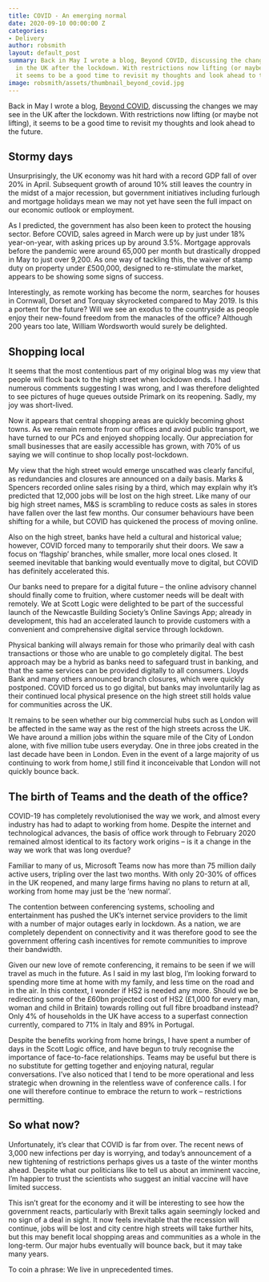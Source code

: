 ```yaml
---
title: COVID - An emerging normal
date: 2020-09-10 00:00:00 Z
categories:
- Delivery
author: robsmith
layout: default_post
summary: Back in May I wrote a blog, Beyond COVID, discussing the changes we may see
  in the UK after the lockdown. With restrictions now lifting (or maybe not lifting),
  it seems to be a good time to revisit my thoughts and look ahead to the future.
image: robsmith/assets/thumbnail_beyond_covid.jpg
---
```


Back in May I wrote a blog, [Beyond COVID](https://blog.scottlogic.com/2020/05/15/beyond-covid.html), discussing the changes we may see in the UK after the lockdown. With restrictions now lifting (or maybe not lifting), it seems to be a good time to revisit my thoughts and look ahead to the future.

## Stormy days

Unsurprisingly, the UK economy was hit hard with a record GDP fall of over 20% in April.  Subsequent growth of around 10% still leaves the country in the midst of a major recession, but government initiatives including furlough and mortgage holidays mean we may not yet have seen the full impact on our economic outlook or employment.

As I predicted, the government has also been keen to protect the housing sector.  Before COVID, sales agreed in March were up by just under 18% year-on-year, with asking prices up by around 3.5%. Mortgage approvals before the pandemic were around 65,000 per month but drastically dropped in May to just over 9,200. As one way of tackling this, the waiver of stamp duty on property under £500,000, designed to re-stimulate the market, appears to be showing some signs of success. 

Interestingly, as remote working has become the norm, searches for houses in Cornwall, Dorset and Torquay skyrocketed compared to May 2019. Is this a portent for the future?  Will we see an exodus to the countryside as people enjoy their new-found freedom from the manacles of the office?  Although 200 years too late, William Wordsworth would surely be delighted.

## Shopping local

It seems that the most contentious part of my original blog was my view that people will flock back to the high street when lockdown ends.  I had numerous comments suggesting I was wrong, and I was therefore delighted to see pictures of huge queues outside Primark on its reopening.  Sadly, my joy was short-lived.

Now it appears that central shopping areas are quickly becoming ghost towns. As we remain remote from our offices and avoid public transport, we have turned to our PCs and enjoyed shopping locally. Our appreciation for small businesses that are easily accessible has grown, with 70% of us saying we will continue to shop locally post-lockdown.

My view that the high street would emerge unscathed was clearly fanciful, as redundancies and closures are announced on a daily basis. Marks & Spencers recorded online sales rising by a third, which may explain why it’s predicted that 12,000 jobs will be lost on the high street. Like many of our big high street names, M&S is scrambling to reduce costs as sales in stores have fallen over the last few months. Our consumer behaviours have been shifting for a while, but COVID has quickened the process of moving online. 

Also on the high street, banks have held a cultural and historical value; however, COVID forced many to temporarily shut their doors. We saw a focus on ‘flagship’ branches, while smaller, more local ones closed. It seemed inevitable that banking would eventually move to digital, but COVID has definitely accelerated this. 

Our banks need to prepare for a digital future – the online advisory channel should finally come to fruition, where customer needs will be dealt with remotely.  We at Scott Logic were delighted to be part of the successful launch of the Newcastle Building Society’s Online Savings App; already in development, this had an accelerated launch to provide customers with a convenient and comprehensive digital service through lockdown.

Physical banking will always remain for those who primarily deal with cash transactions or those who are unable to go completely digital. The best approach may be a hybrid as banks need to safeguard trust in banking, and that the same services can be provided digitally to all consumers. Lloyds Bank and many others announced branch closures, which were quickly postponed. COVID forced us to go digital, but banks may involuntarily lag as their continued local physical presence on the high street still holds value for communities across the UK.

It remains to be seen whether our big commercial hubs such as London will be affected in the same way as the rest of the high streets across the UK. We have around a million jobs within the square mile of the City of London alone, with five million tube users everyday. One in three jobs created in the last decade have been in London.  Even in the event of a large majority of us continuing to work from home,I still find it inconceivable that London will not quickly bounce back. 

## The birth of Teams and the death of the office?

COVID-19 has completely revolutionised the way we work, and almost every industry has had to adapt to working from home. Despite the internet and technological advances, the basis of office work through to February 2020 remained almost identical to its factory work origins – is it a change in the way we work that was long overdue? 

Familiar to many of us, Microsoft Teams now has more than 75 million daily active users, tripling over the last two months. With only 20-30% of offices in the UK reopened, and many large firms having no plans to return at all, working from home may just be the ‘new normal’.  

The contention between conferencing systems, schooling and entertainment has pushed the UK’s internet service providers to the limit with a number of major outages early in lockdown.  As a nation, we are completely dependent on connectivity and it was therefore good to see the government offering cash incentives for remote communities to improve their bandwidth.

Given our new love of remote conferencing, it remains to be seen if we will travel as much in the future.  As I said in my last blog, I’m looking forward to spending more time at home with my family, and less time on the road and in the air.  In this context, I wonder if HS2 is needed any more. Should we be redirecting some of the £60bn projected cost of HS2 (£1,000 for every man, woman and child in Britain) towards rolling out full fibre broadband instead? Only 4% of households in the UK have access to a superfast connection currently, compared to 71% in Italy and 89% in Portugal. 

Despite the benefits working from home brings, I have spent a number of days in the Scott Logic office, and have begun to truly recognise the importance of face-to-face relationships.  Teams may be useful but there is no substitute for getting together and enjoying natural, regular conversations. I’ve also noticed that I tend to be more operational and less strategic when drowning in the relentless wave of conference calls.  I for one will therefore continue to embrace the return to work – restrictions permitting.

## So what now?

Unfortunately, it’s clear that COVID is far from over.  The recent news of 3,000 new infections per day is worrying, and today’s announcement of a new tightening of restrictions perhaps gives us a taste of the winter months ahead.  Despite what our politicians like to tell us about an imminent vaccine, I’m happier to trust the scientists who suggest an initial vaccine will have limited success.

This isn’t great for the economy and it will be interesting to see how the government reacts, particularly with Brexit talks again seemingly locked and no sign of a deal in sight.  It now feels inevitable that the recession will continue, jobs will be lost and city centre high streets will take further hits, but this may benefit local shopping areas and communities as a whole in the long-term.  Our major hubs eventually will bounce back, but it may take many years.

To coin a phrase: We live in unprecedented times.



